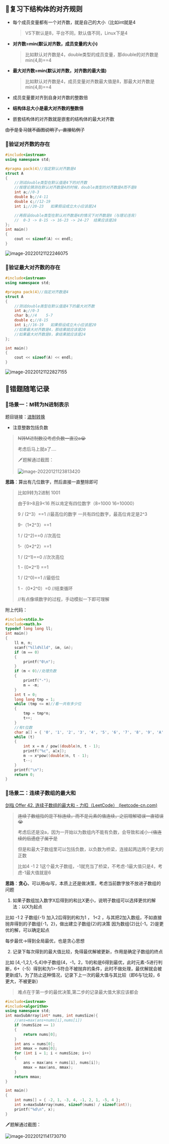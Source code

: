 ## 📝复习下结构体的对齐规则

- 每个成员变量都有一个对齐数，就是自己的大小（比如int就是4

  > VS下默认是8，平台不同，默认值不同，Linux下是4

- **对齐数=min(默认对齐数，成员变量的大小)**

  >比如默认对齐数是4，double类型的成员变量，那double的对齐数是min(4,8)==4

- **最大对齐数=min(默认对齐数，对齐数的最大值)**

  > 比如默认对齐数是4，成员变量对齐数最大值是8，那最大对齐数是min(4,8)==4

- 成员变量要对齐到自身对齐数的整数倍

- **结构体总大小是最大对齐数的整数倍**

- 嵌套结构体的对齐数就是嵌套的结构体的最大对齐数

~~由于是复习就不画图说明了，直接贴例子~~

### 📄**验证对齐数的存在**

```c++
#include<iostream>
using namespace std;

#pragma pack(4)//指定默认对齐数是4
struct A
{
	//测试double类型在默认值是4下的对齐数
	//按理论猜测在默认对齐数是4的时候，double类型的对齐数是4而不是8
	int a;//0-3 
	double b;//4-11
	double c;//12-19  
	int i;//20-23   如果假设成立大小应该是24

	//再假设double类型在默认对齐数是4的情况下对齐数是8（与理论违背）
	//  0-3 -> 8-15 -> 16-23 -> 24-27  结果应该是28
};
int main()
{
	cout << sizeof(A) << endl;
}
```

![image-20220121122246075](https://pic-1304888003.cos.ap-guangzhou.myqcloud.com/img/image-20220121122246075.png)



### **📄验证最大对齐数的存在**

```c++
#include<iostream>
using namespace std;

#pragma pack(4)//指定对齐数是4
struct A
{
	//测试double类型在默认值是4下的最大对齐数
	int a;//0-3 
	char b;//4    5-7
	double c;//8-15
	int i;//16-19   如果假设成立大小应该是20
	//如果最大对齐数是4，那结果就应该是20   
	//如果最大对齐数是8，拿结果就应该是24
};

int main()
{
	cout << sizeof(A) << endl;
}
```

![image-20220121122827155](https://pic-1304888003.cos.ap-guangzhou.myqcloud.com/img/image-20220121122827155.png)

## 📝错题随笔记录

### 📄场景一：M转为N进制表示

题目链接：[进制转换](https://www.nowcoder.com/questionTerminal/ac61207721a34b74b06597fe6eb67c52)

- 注意整数包括负数

> ~~N转M进制数没考虑负数一直没a😭~~
>
> 考虑后马上就a了....
>
> 🗡题解通过截图：
>
> ![image-20220121123813420](https://pic-1304888003.cos.ap-guangzhou.myqcloud.com/img/image-20220121123813420.png)

**思路**：算出有几位数字，然后直接一直整除即可

> 比如9转为2进制  1001
>
> 由于9>8且9<16 所以肯定有四位数字（8=1000  16=10000）
>
> 9 / (2^3）==1     //最高位的数字  一共有四位数字，最高位肯定是2^3
>
> 9-（1*2^3）==1
>
> 1 / (2^2)==0     //次高位
>
> 1-（0*2^2）==1
>
> 1 / (2^1)==0   //次次高位
>
> 1 - (0*2^1) ==1
>
> 1 / (2^0)==1  //最低位
>
> 1 -（0*2^0）=0 //结束循环
>
> //有点像填数字的过程，手动模拟一下即可理解

附上代码：

```c
#include<stdio.h>
#include<math.h>
typedef long long ll;
int main()
{
	ll m, n;
	scanf("%lld%lld", &m, &n);
	if (m == 0)
	{
		printf("0\n");
	}
	if (m < 0)//处理负数
	{
		printf("-");
		m = -m;
	}
	int t = 0;
	long long tmp = 1;
	while (tmp <= m)//看一共有多少位
	{
		tmp = tmp*n;
		t++;
	}
	//有t位数
	char a[] = { '0', '1', '2', '3', '4', '5', '6', '7', '8', '9', 'A', 'B', 'C', 'D', 'E', 'F' };
	while (t)
	{
		int x = m / pow((double)n, t - 1);
		printf("%c", a[x]);
		m -= x*pow((double)n, t - 1);
		t--;
	}
	printf("\n");
	return 0;
}
```

### 📄场景二：连续子数组的最大和

[剑指 Offer 42. 连续子数组的最大和 - 力扣（LeetCode） (leetcode-cn.com)](https://leetcode-cn.com/problems/lian-xu-zi-shu-zu-de-zui-da-he-lcof/submissions/)

> ~~连续子数组指的是下标连续，而不是元素的值连续，之前理解错误一直错误😭~~
>
> 考虑后还是没a，因为一开始以为数组内不能有负数，会导致和减小~~（值连续的后遗症了属于是~~
>
> 但是和最大子数组里可以包括负数，以负数为桥梁，连接起两边两个更大的正数
>
> 比如4 -1 2 1这个最大子数组，-1就充当了桥梁，不考虑-1最大值只是4，考虑-1最大值就是6

**思路**：**贪心**，可以用dp写，本质上还是做决策，考虑当前数字放不放进子数组的问题

1. 如果子数组加入数字X后得到的和比X更小，说明子数组可以选择更优的解法：以X为起点

比如 -1 2   子数组{-1} 加入2后得到的和为1 ， 1<2 ，与其把2加入数组，不如直接抛弃得到的子数组{-1，2}，做出建立子数组{2}的决策  因为数组{2}比{-1，2}是更优的解，可以确定起点

每步最优->得到全局最优，也是贪心思想

2. 记录下每次得到的最大值比较，免得最优解被更新，作用是确定子数组的终点

比如 [4,-1,2,1,-5,4]中子数组{4，-1，2，1}的和是6得到最优，此时元素-5进行判断，6+（-5）得到和为1>-5符合不被抛弃的条件，此时不做处理，最优解就会被更新成1，为了防止这种情况，记录下上一次的最大值与其比较（即6与1比较，6更大，不被更新）

> 难点在于第一步的最优决策,第二步的记录最大值大家应该都会

```c++
#include<iostream>
#include<algorithm>
using namespace std;
int maxSubArray(int* nums, int numsSize){
	//ans=max(ans+nums[i],nums[i])
	if (numsSize == 1)
	{
		return nums[0];
	}
	int ans = nums[0];
	int mmax = nums[0];
	for (int i = 1; i < numsSize; i++)
	{
		ans = max(ans + nums[i], nums[i]);
		mmax = max(ans, mmax);
	}
	return mmax;
}

int main()
{
	int nums[] = { -2, 1, -3, 4, -1, 2, 1, -5, 4 };
	int x=maxSubArray(nums, sizeof(nums) / sizeof(int));
	printf("%d\n", x);
}

```

🗡题解通过截图：

![image-20220121141730710](https://pic-1304888003.cos.ap-guangzhou.myqcloud.com/img/image-20220121141730710.png)

